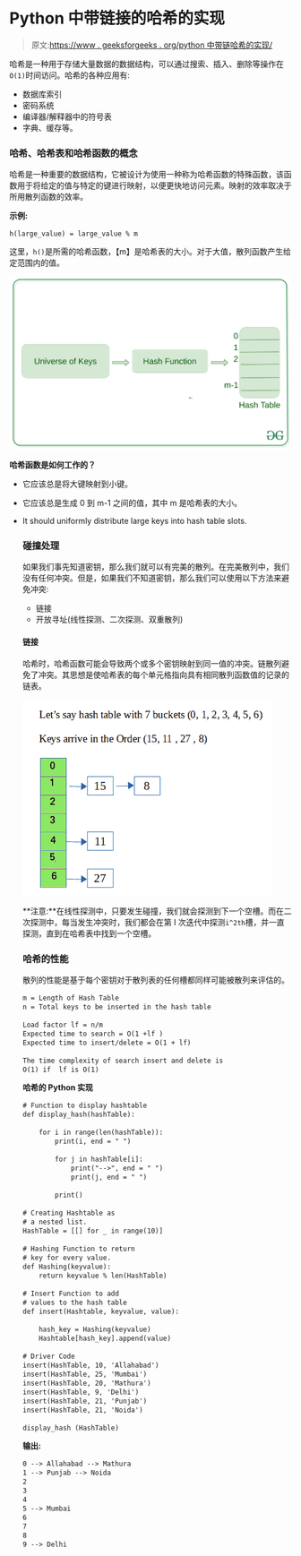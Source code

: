 # Python 中带链接的哈希的实现

> 原文:[https://www . geeksforgeeks . org/python 中带链哈希的实现/](https://www.geeksforgeeks.org/implementation-of-hashing-with-chaining-in-python/)

哈希是一种用于存储大量数据的数据结构，可以通过搜索、插入、删除等操作在`O(1)`时间访问。哈希的各种应用有:

*   数据库索引
*   密码系统
*   编译器/解释器中的符号表
*   字典、缓存等。

### 哈希、哈希表和哈希函数的概念

哈希是一种重要的数据结构，它被设计为使用一种称为哈希函数的特殊函数，该函数用于将给定的值与特定的键进行映射，以便更快地访问元素。映射的效率取决于所用散列函数的效率。

**示例:**

```
h(large_value) = large_value % m
```

这里，`h()`是所需的哈希函数，【m】是哈希表的大小。对于大值，散列函数产生给定范围内的值。

![hashing](img/cdddbe7a75e883770d8cd601bbd03c83.png)

**哈希函数是如何工作的？**

*   它应该总是将大键映射到小键。
*   它应该总是生成 0 到 m-1 之间的值，其中 m 是哈希表的大小。
*   It should uniformly distribute large keys into hash table slots.

    ### 碰撞处理

    如果我们事先知道密钥，那么我们就可以有完美的散列。在完美散列中，我们没有任何冲突。但是，如果我们不知道密钥，那么我们可以使用以下方法来避免冲突:

    *   链接
    *   开放寻址(线性探测、二次探测、双重散列)

    #### 链接

    哈希时，哈希函数可能会导致两个或多个密钥映射到同一值的冲突。链散列避免了冲突。其思想是使哈希表的每个单元格指向具有相同散列函数值的记录的链表。

    ![chain-hashing-11](img/61a69aaa198212649ecd2c2a60146bff.png)

    **注意:**在线性探测中，只要发生碰撞，我们就会探测到下一个空槽。而在二次探测中，每当发生冲突时，我们都会在第 I 次迭代中探测`i^2th`槽，并一直探测，直到在哈希表中找到一个空槽。

    ### 哈希的性能

    散列的性能是基于每个密钥对于散列表的任何槽都同样可能被散列来评估的。

    ```
    m = Length of Hash Table
    n = Total keys to be inserted in the hash table

    Load factor lf = n/m 
    Expected time to search = O(1 +lf )
    Expected time to insert/delete = O(1 + lf)

    The time complexity of search insert and delete is 
    O(1) if  lf is O(1)

    ```

    **哈希的 Python 实现**

    ```
    # Function to display hashtable
    def display_hash(hashTable):

        for i in range(len(hashTable)):
            print(i, end = " ")

            for j in hashTable[i]:
                print("-->", end = " ")
                print(j, end = " ")

            print()

    # Creating Hashtable as 
    # a nested list.
    HashTable = [[] for _ in range(10)]

    # Hashing Function to return 
    # key for every value.
    def Hashing(keyvalue):
        return keyvalue % len(HashTable)

    # Insert Function to add
    # values to the hash table
    def insert(Hashtable, keyvalue, value):

        hash_key = Hashing(keyvalue)
        Hashtable[hash_key].append(value)

    # Driver Code
    insert(HashTable, 10, 'Allahabad')
    insert(HashTable, 25, 'Mumbai')
    insert(HashTable, 20, 'Mathura')
    insert(HashTable, 9, 'Delhi')
    insert(HashTable, 21, 'Punjab')
    insert(HashTable, 21, 'Noida')

    display_hash (HashTable)
    ```

    **输出:**

    ```
    0 --> Allahabad --> Mathura 
    1 --> Punjab --> Noida 
    2 
    3 
    4 
    5 --> Mumbai 
    6 
    7 
    8 
    9 --> Delhi 
    ```